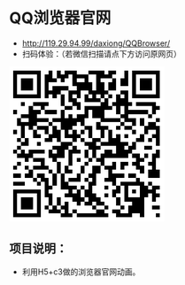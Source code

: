 # QQ浏览器官网
 * http://119.29.94.99/daxiong/QQBrowser/
 *  扫码体验：（若微信扫描请点下方访问原网页）


![6](https://github.com/zzzkun/QQdomo/blob/master/1533111267.png)

项目说明：
--------
* 利用H5+c3做的浏览器官网动画。

